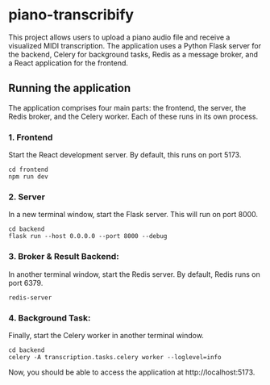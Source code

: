 # piano-transcribify

This project allows users to upload a piano audio file and receive a visualized MIDI transcription. The application uses a Python Flask server for the backend, Celery for background tasks, Redis as a message broker, and a React application for the frontend.

## Running the application

The application comprises four main parts: the frontend, the server, the Redis broker, and the Celery worker. Each of these runs in its own process.

### 1. Frontend
Start the React development server. By default, this runs on port 5173.
```
cd frontend
npm run dev
```

### 2. Server
In a new terminal window, start the Flask server. This will run on port 8000.
```
cd backend
flask run --host 0.0.0.0 --port 8000 --debug
```

### 3. Broker & Result Backend:
In another terminal window, start the Redis server. By default, Redis runs on port 6379.
```
redis-server
```

### 4. Background Task:
Finally, start the Celery worker in another terminal window.
```
cd backend
celery -A transcription.tasks.celery worker --loglevel=info
```

Now, you should be able to access the application at http://localhost:5173.
